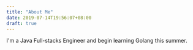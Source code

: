 ```yaml
---
title: "About Me"
date: 2019-07-14T19:56:07+08:00
draft: true
---
```


I'm a Java Full-stacks Engineer and begin learning Golang this summer.
